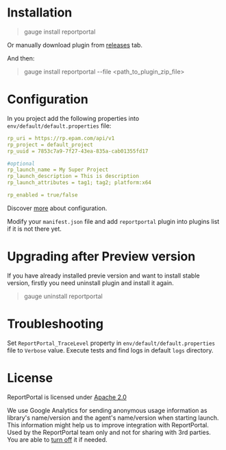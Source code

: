 # Installation

> gauge install reportportal

Or manually download plugin from [releases](https://github.com/reportportal/agent-net-gauge/releases) tab.

And then:
> gauge install reportportal --file <path_to_plugin_zip_file>

# Configuration

In you project add the following properties into `env/default/default.properties` file:
```yml
rp_uri = https://rp.epam.com/api/v1
rp_project = default_project
rp_uuid = 7853c7a9-7f27-43ea-835a-cab01355fd17

#optional
rp_launch_name = My Super Project
rp_launch_description = This is description
rp_launch_attributes = tag1; tag2; platform:x64

rp_enabled = true/false
```

Discover [more](https://github.com/reportportal/commons-net/blob/master/docs/Configuration.md) about configuration.

Modify your `manifest.json` file and add `reportportal` plugin into plugins list if it is not there yet.

# Upgrading after Preview version

If you have already installed previe version and want to install stable version, firstly you need uninstall plugin and install it again.

> gauge uninstall reportportal

# Troubleshooting

Set `ReportPortal_TraceLevel` property in `env/default/default.properties` file to `Verbose` value. Execute tests and find logs in default `logs` directory.

# License
ReportPortal is licensed under [Apache 2.0](https://github.com/reportportal/agent-net-nunit/blob/master/LICENSE)

We use Google Analytics for sending anonymous usage information as library's name/version and the agent's name/version when starting launch. This information might help us to improve integration with ReportPortal. Used by the ReportPortal team only and not for sharing with 3rd parties. You are able to [turn off](https://github.com/reportportal/commons-net/blob/master/docs/Configuration.md#analytics) it if needed.